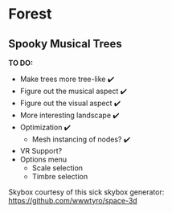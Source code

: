# Forest

## Spooky Musical Trees

**TO DO:**

- Make trees more tree-like ✔️
- Figure out the musical aspect ✔️
- Figure out the visual aspect ✔️
- More interesting landscape ✔️
- Optimization ✔️
  - Mesh instancing of nodes? ✔️
- VR Support?
- Options menu
  - Scale selection
  - Timbre selection

Skybox courtesy of this sick skybox generator: https://github.com/wwwtyro/space-3d
